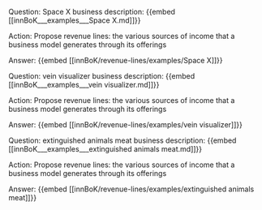 Question: Space X business description:
{{embed [[innBoK___examples___Space X.md]]}}

Action: Propose revenue lines: the various sources of income that a business model generates through its offerings

Answer:
{{embed [[innBoK/revenue-lines/examples/Space X]]}}

Question: vein visualizer business description:
{{embed [[innBoK___examples___vein visualizer.md]]}}

Action: Propose revenue lines: the various sources of income that a business model generates through its offerings

Answer:
{{embed [[innBoK/revenue-lines/examples/vein visualizer]]}}

Question: extinguished animals meat business description:
{{embed [[innBoK___examples___extinguished animals meat.md]]}}

Action: Propose revenue lines: the various sources of income that a business model generates through its offerings

Answer:
{{embed [[innBoK/revenue-lines/examples/extinguished animals meat]]}}













